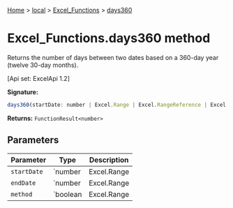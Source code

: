 [Home](./index) &gt; [local](local.md) &gt; [Excel\_Functions](local.excel_functions.md) &gt; [days360](local.excel_functions.days360.md)

# Excel\_Functions.days360 method

Returns the number of days between two dates based on a 360-day year (twelve 30-day months). 

 \[Api set: ExcelApi 1.2\]

**Signature:**
```javascript
days360(startDate: number | Excel.Range | Excel.RangeReference | Excel.FunctionResult<any>, endDate: number | Excel.Range | Excel.RangeReference | Excel.FunctionResult<any>, method?: boolean | Excel.Range | Excel.RangeReference | Excel.FunctionResult<any>): FunctionResult<number>;
```
**Returns:** `FunctionResult<number>`

## Parameters

|  Parameter | Type | Description |
|  --- | --- | --- |
|  `startDate` | `number | Excel.Range | Excel.RangeReference | Excel.FunctionResult<any>` |  |
|  `endDate` | `number | Excel.Range | Excel.RangeReference | Excel.FunctionResult<any>` |  |
|  `method` | `boolean | Excel.Range | Excel.RangeReference | Excel.FunctionResult<any>` |  |

